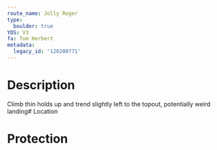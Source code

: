 ```yaml
---
route_name: Jolly Roger
type:
  boulder: true
YDS: V3
fa: Tom Herbert
metadata:
  legacy_id: '120200771'
---
```

# Description
Climb thin holds up and trend slightly left to the topout, potentially weird landing# Location
# Protection
